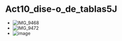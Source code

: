 # Act10_dise-o_de_tablas5J
- ![IMG_9468](https://github.com/user-attachments/assets/a5e9d7af-61db-4281-ac2d-9c678ba85f3b)
- ![IMG_9472](https://github.com/user-attachments/assets/11fc1bf8-7379-4147-b646-aa1e59690f94)
- ![image](https://github.com/user-attachments/assets/e7ad7920-1c09-4d0b-9c6f-8b229944cc4c)

